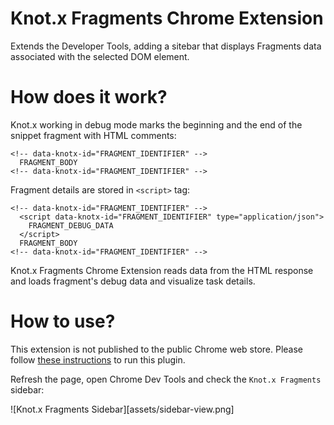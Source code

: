 # Knot.x Fragments Chrome Extension
Extends the Developer Tools, adding a sitebar that displays Fragments data associated with the 
selected DOM element.

# How does it work?
Knot.x working in debug mode marks the beginning and the end of the snippet fragment with HTML 
comments:
```
<!-- data-knotx-id="FRAGMENT_IDENTIFIER" -->
  FRAGMENT_BODY
<!-- data-knotx-id="FRAGMENT_IDENTIFIER" -->
```

Fragment details are stored in `<script>` tag:
```
<!-- data-knotx-id="FRAGMENT_IDENTIFIER" -->
  <script data-knotx-id="FRAGMENT_IDENTIFIER" type="application/json">
    FRAGMENT_DEBUG_DATA
  </script>
  FRAGMENT_BODY
<!-- data-knotx-id="FRAGMENT_IDENTIFIER" -->
```

Knot.x Fragments Chrome Extension reads data from the HTML response and loads 
fragment's debug data and visualize task details.

# How to use?
This extension is not published to the public Chrome web store. Please follow [these instructions](https://developer.chrome.com/extensions/getstarted) 
to run this plugin.

Refresh the page, open Chrome Dev Tools and check the `Knot.x Fragments` sidebar:

![Knot.x Fragments Sidebar][assets/sidebar-view.png]